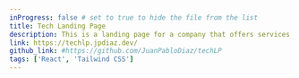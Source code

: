 ```yaml
---
inProgress: false # set to true to hide the file from the list
title: Tech Landing Page
description: This is a landing page for a company that offers services for the development of web applications, mobile applications, and software development.
link: https://techlp.jpdiaz.dev/
github_link: #https://github.com/JuanPabloDiaz/techLP
tags: ['React', 'Tailwind CSS']
---
```

